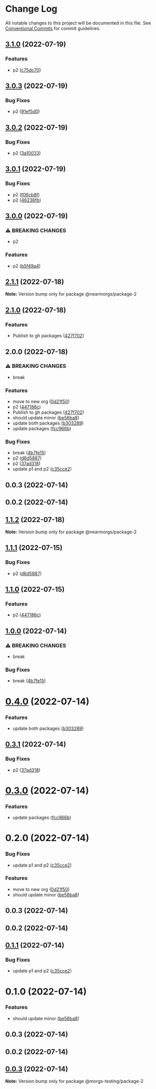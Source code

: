 # Change Log

All notable changes to this project will be documented in this file.
See [Conventional Commits](https://conventionalcommits.org) for commit guidelines.

## [3.1.0](https://github.com/morgsmccauley/lerna-playground/compare/@nearmorgs/package-2@3.0.3...@nearmorgs/package-2@3.1.0) (2022-07-19)


### Features

* p2 ([c75dc70](https://github.com/morgsmccauley/lerna-playground/commit/c75dc701dcd2eabb6dfd8649bd19ba065d580b75))



## [3.0.3](https://github.com/morgsmccauley/lerna-playground/compare/@nearmorgs/package-2@3.0.2...@nearmorgs/package-2@3.0.3) (2022-07-19)


### Bug Fixes

* p2 ([91ef5d0](https://github.com/morgsmccauley/lerna-playground/commit/91ef5d0dbf55932cc4722e4cbf00ad56f5a9954b))



## [3.0.2](https://github.com/morgsmccauley/lerna-playground/compare/@nearmorgs/package-2@3.0.1...@nearmorgs/package-2@3.0.2) (2022-07-19)


### Bug Fixes

* p2 ([3a10033](https://github.com/morgsmccauley/lerna-playground/commit/3a1003381ec4403aa68456330c707eb3ea47e4ca))



## [3.0.1](https://github.com/morgsmccauley/lerna-playground/compare/@nearmorgs/package-2@3.0.0...@nearmorgs/package-2@3.0.1) (2022-07-19)


### Bug Fixes

* p2 ([f06cb8f](https://github.com/morgsmccauley/lerna-playground/commit/f06cb8f101b5c11c2a5a7c863057b0677deea6a0))
* p2 ([46236fb](https://github.com/morgsmccauley/lerna-playground/commit/46236fbe5227819aeaed41b8d9aca3c4a470e283))



## [3.0.0](https://github.com/morgsmccauley/lerna-playground/compare/@nearmorgs/package-2@2.1.1...@nearmorgs/package-2@3.0.0) (2022-07-19)


### ⚠ BREAKING CHANGES

* p2

### Features

* p2 ([b5f49a4](https://github.com/morgsmccauley/lerna-playground/commit/b5f49a432bf44d6b3bb99c217ede1ad3f2a56737))



## [2.1.1](https://github.com/morgsmccauley/lerna-playground/compare/@nearmorgs/package-2@2.1.0...@nearmorgs/package-2@2.1.1) (2022-07-18)

**Note:** Version bump only for package @nearmorgs/package-2





## [2.1.0](https://github.com/morgsmccauley/lerna-playground/compare/@nearmorgs/package-2@1.1.2...@nearmorgs/package-2@2.1.0) (2022-07-18)


### Features

* Publish to gh packages ([427f702](https://github.com/morgsmccauley/lerna-playground/commit/427f70215c0f01d6ece563cec8f2f1ad23c1067f))



## 2.0.0 (2022-07-18)


### ⚠ BREAKING CHANGES

* break

### Features

* move to new org ([0d21f50](https://github.com/morgsmccauley/lerna-playground/commit/0d21f505bc961823027238458e9452b98e72ba85))
* p2 ([447186c](https://github.com/morgsmccauley/lerna-playground/commit/447186cc49f3198f4b60bc2d828a714e50a15b4d))
* Publish to gh packages ([427f702](https://github.com/morgsmccauley/lerna-playground/commit/427f70215c0f01d6ece563cec8f2f1ad23c1067f))
* should update minor ([be56ba8](https://github.com/morgsmccauley/lerna-playground/commit/be56ba81acc700d23208bee7d41d647e7fe06f44))
* update both packages ([b303289](https://github.com/morgsmccauley/lerna-playground/commit/b3032898fa472271a27d18fd122fc4e6fd42ee0d))
* update packages ([fcc966b](https://github.com/morgsmccauley/lerna-playground/commit/fcc966b826504e9b064147c7e740d0c4a34d33f4))


### Bug Fixes

* break ([4b7fe15](https://github.com/morgsmccauley/lerna-playground/commit/4b7fe15448f978b637dec2cda69c644d0a5eeae5))
* p2 ([d6d5887](https://github.com/morgsmccauley/lerna-playground/commit/d6d5887a62bb6942f9f6ee28311c51ee1dd2affe))
* p2 ([37ad318](https://github.com/morgsmccauley/lerna-playground/commit/37ad31800022fabd4e08c1b40a5d0644e64a5407))
* update p1 and p2 ([c35cce2](https://github.com/morgsmccauley/lerna-playground/commit/c35cce2a08716f64d2bea38d82615b06414af4d8))

## 0.0.3 (2022-07-14)

## 0.0.2 (2022-07-14)



## [1.1.2](https://github.com/morgsmccauley/lerna-playground/compare/@nearmorgs/package-2@1.1.1...@nearmorgs/package-2@1.1.2) (2022-07-18)

**Note:** Version bump only for package @nearmorgs/package-2





## [1.1.1](https://github.com/morgsmccauley/lerna-playground/compare/@nearmorgs/package-2@1.1.0...@nearmorgs/package-2@1.1.1) (2022-07-15)


### Bug Fixes

* p2 ([d6d5887](https://github.com/morgsmccauley/lerna-playground/commit/d6d5887a62bb6942f9f6ee28311c51ee1dd2affe))



## [1.1.0](https://github.com/morgsmccauley/lerna-playground/compare/@nearmorgs/package-2@1.0.0...@nearmorgs/package-2@1.1.0) (2022-07-15)


### Features

* p2 ([447186c](https://github.com/morgsmccauley/lerna-playground/commit/447186cc49f3198f4b60bc2d828a714e50a15b4d))



## [1.0.0](https://github.com/morgsmccauley/lerna-playground/compare/@nearmorgs/package-2@0.4.0...@nearmorgs/package-2@1.0.0) (2022-07-14)


### ⚠ BREAKING CHANGES

* break

### Bug Fixes

* break ([4b7fe15](https://github.com/morgsmccauley/lerna-playground/commit/4b7fe15448f978b637dec2cda69c644d0a5eeae5))



# [0.4.0](https://github.com/morgsmccauley/lerna-playground/compare/@nearmorgs/package-2@0.3.1...@nearmorgs/package-2@0.4.0) (2022-07-14)


### Features

* update both packages ([b303289](https://github.com/morgsmccauley/lerna-playground/commit/b3032898fa472271a27d18fd122fc4e6fd42ee0d))





## [0.3.1](https://github.com/morgsmccauley/lerna-playground/compare/@nearmorgs/package-2@0.3.0...@nearmorgs/package-2@0.3.1) (2022-07-14)


### Bug Fixes

* p2 ([37ad318](https://github.com/morgsmccauley/lerna-playground/commit/37ad31800022fabd4e08c1b40a5d0644e64a5407))





# [0.3.0](https://github.com/morgsmccauley/lerna-playground/compare/@nearmorgs/package-2@0.2.0...@nearmorgs/package-2@0.3.0) (2022-07-14)


### Features

* update packages ([fcc966b](https://github.com/morgsmccauley/lerna-playground/commit/fcc966b826504e9b064147c7e740d0c4a34d33f4))





# 0.2.0 (2022-07-14)


### Bug Fixes

* update p1 and p2 ([c35cce2](https://github.com/morgsmccauley/lerna-playground/commit/c35cce2a08716f64d2bea38d82615b06414af4d8))


### Features

* move to new org ([0d21f50](https://github.com/morgsmccauley/lerna-playground/commit/0d21f505bc961823027238458e9452b98e72ba85))
* should update minor ([be56ba8](https://github.com/morgsmccauley/lerna-playground/commit/be56ba81acc700d23208bee7d41d647e7fe06f44))



## 0.0.3 (2022-07-14)



## 0.0.2 (2022-07-14)





## [0.1.1](https://github.com/morgsmccauley/lerna-playground/compare/@morgs-testing/package-2@0.1.0...@morgs-testing/package-2@0.1.1) (2022-07-14)


### Bug Fixes

* update p1 and p2 ([c35cce2](https://github.com/morgsmccauley/lerna-playground/commit/c35cce2a08716f64d2bea38d82615b06414af4d8))





# 0.1.0 (2022-07-14)


### Features

* should update minor ([be56ba8](https://github.com/morgsmccauley/lerna-playground/commit/be56ba81acc700d23208bee7d41d647e7fe06f44))



## 0.0.3 (2022-07-14)



## 0.0.2 (2022-07-14)





## [0.0.3](https://github.com/morgsmccauley/lerna-playground/compare/v0.0.2...v0.0.3) (2022-07-14)

**Note:** Version bump only for package @morgs-testing/package-2
